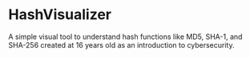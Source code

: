# HashVisualizer
A simple visual tool to understand hash functions like MD5, SHA-1, and SHA-256  created at 16 years old as an introduction to cybersecurity.
